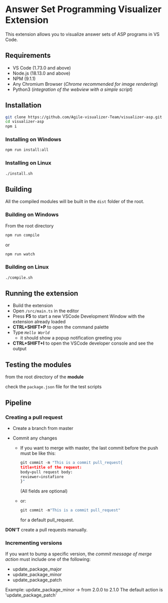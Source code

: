 # Answer Set Programming Visualizer Extension

This extension allows you to visualize answer sets of ASP programs in VS Code.

## Requirements

- VS Code (1.73.0 and above)
- Node.js (18.13.0 and above)
- NPM (9.1.1)
- Any Chromium Browser (_Chrome recommended for image rendering_)
- Python3 (_integration of the webview with a simple script_)

## Installation

```bash
git clone https://github.com/Agile-visualizer-Team/visualizer-asp.git
cd visualizer-asp
npm i
```

### Installing on Windows

```bash
npm run install:all
```

### Installing on Linux

```bash
./install.sh
```

## Building

All the compiled modules will be built in the `dist` folder of the root.

### Building on Windows

From the root directory

```bash
npm run compile
```

or

```bash
npm run watch
```

### Building on Linux

```bash
./compile.sh
```

## Running the extension

- Build the extension
- Open `/src/main.ts` in the editor
- Press **F5** to start a new VSCode Development Window with the extension already loaded
- **CTRL+SHIFT+P** to open the command palette
- Type _`Hello World`_
  - it should show a popup notification greeting you
- **CTRL+SHIFT+I** to open the VSCode developer console and see the output

## Testing the modules

from the root directory of the **module**

check the `package.json` file for the test scripts

## Pipeline

### Creating a pull request

- Create a branch from master
- Commit any changes

  - If you want to merge with master, the last commit before the push must be like this:

    ```py
    git commit -m "This is a commit pull_request{
    title=title of the request:
    body=pull request body:
    reviewer=instafiore
    }"
    ```

    (All fields are optional)

  - or:

    ```py
    git commit -m"This is a commit pull_request"
    ```

    for a default pull_request.

**DON'T** create a pull requests manually.

### Incrementing versions

If you want to bump a specific version, the _commit message of merge action_ must include one of the following:

- update_package_major
- update_package_minor
- update_package_patch

Example:
update_package_minor -> from 2.0.0 to 2.1.0
The default action is 'update_package_patch'

